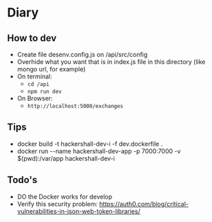 # Diary

## How to dev

- Create file desenv.config.js on /api/src/config
- Overhide what you want that is in index.js file in this directory (like mongo url, for example)
- On terminal:
    - `cd /api`
    - `npm run dev`
- On Browser:
    - `http://localhost:5000/exchanges` 

## Tips

- docker build -t hackershall-dev-i -f dev.dockerfile .
- docker run --name hackershall-dev-app -p 7000:7000 -v $(pwd):/var/app hackershall-dev-i

## Todo's

- DO the Docker works for develop
- Verify this security problem: https://auth0.com/blog/critical-vulnerabilities-in-json-web-token-libraries/
